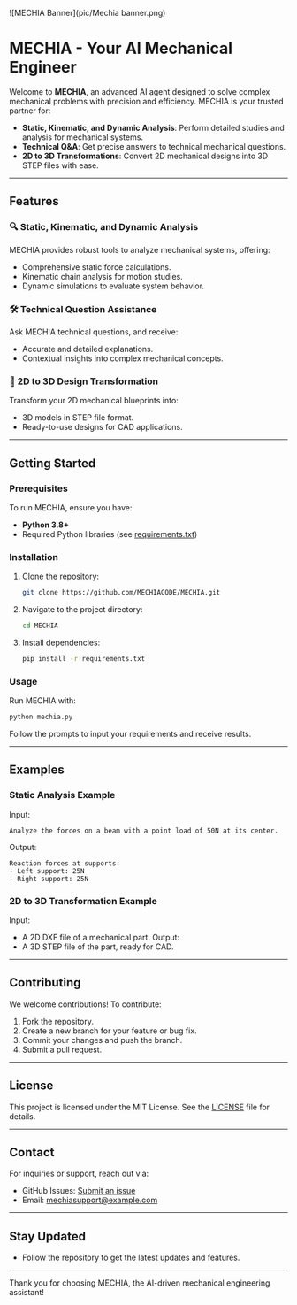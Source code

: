 ![MECHIA Banner](pic/Mechia banner.png)

# MECHIA - Your AI Mechanical Engineer

Welcome to **MECHIA**, an advanced AI agent designed to solve complex mechanical problems with precision and efficiency. MECHIA is your trusted partner for:

- **Static, Kinematic, and Dynamic Analysis**: Perform detailed studies and analysis for mechanical systems.
- **Technical Q&A**: Get precise answers to technical mechanical questions.
- **2D to 3D Transformations**: Convert 2D mechanical designs into 3D STEP files with ease.

---

## Features

### 🔍 **Static, Kinematic, and Dynamic Analysis**
MECHIA provides robust tools to analyze mechanical systems, offering:
- Comprehensive static force calculations.
- Kinematic chain analysis for motion studies.
- Dynamic simulations to evaluate system behavior.

### 🛠️ **Technical Question Assistance**
Ask MECHIA technical questions, and receive:
- Accurate and detailed explanations.
- Contextual insights into complex mechanical concepts.

### 📐 **2D to 3D Design Transformation**
Transform your 2D mechanical blueprints into:
- 3D models in STEP file format.
- Ready-to-use designs for CAD applications.

---

## Getting Started

### Prerequisites
To run MECHIA, ensure you have:
- **Python 3.8+**
- Required Python libraries (see [requirements.txt](https://github.com/MECHIACODE/MECHIA/blob/main/requirements.txt))

### Installation
1. Clone the repository:
   ```bash
   git clone https://github.com/MECHIACODE/MECHIA.git
   ```
2. Navigate to the project directory:
   ```bash
   cd MECHIA
   ```
3. Install dependencies:
   ```bash
   pip install -r requirements.txt
   ```

### Usage
Run MECHIA with:
```bash
python mechia.py
```
Follow the prompts to input your requirements and receive results.

---

## Examples

### Static Analysis Example
Input:
```text
Analyze the forces on a beam with a point load of 50N at its center.
```
Output:
```text
Reaction forces at supports:
- Left support: 25N
- Right support: 25N
```

### 2D to 3D Transformation Example
Input:
- A 2D DXF file of a mechanical part.
Output:
- A 3D STEP file of the part, ready for CAD.

---

## Contributing
We welcome contributions! To contribute:
1. Fork the repository.
2. Create a new branch for your feature or bug fix.
3. Commit your changes and push the branch.
4. Submit a pull request.

---

## License
This project is licensed under the MIT License. See the [LICENSE](https://github.com/MECHIACODE/MECHIA/blob/main/LICENSE) file for details.

---

## Contact
For inquiries or support, reach out via:
- GitHub Issues: [Submit an issue](https://github.com/MECHIACODE/MECHIA/issues)
- Email: mechiasupport@example.com

---

## Stay Updated
- Follow the repository to get the latest updates and features.

---

Thank you for choosing MECHIA, the AI-driven mechanical engineering assistant!
